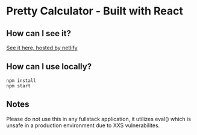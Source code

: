 # Pretty Calculator - Built with React

## How can I see it?
[See it here, hosted by netlify](prettycalc.netlify.app)

## How can I use locally?
```
npm install
npm start
```

## Notes
Please do not use this in any fullstack application, it utilizes eval() which is unsafe in a production environment due to XXS vulnerabilites. 